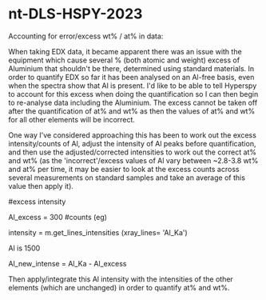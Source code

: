 # nt-DLS-HSPY-2023
Accounting for error/excess wt% / at% in data:

When taking EDX data, it became apparent there was an issue with the equipment which cause several % (both atomic and weight) excess of Aluminium that shouldn't be there, determined using standard materials. In order to quantify EDX so far it has been analysed on an Al-free basis, even when the spectra show that Al is present. I'd like to be able to tell Hyperspy to account for this excess when doing the quantification so I can then begin to re-analyse data including the Aluminium. 
The excess cannot be taken off after the quantification of at% and wt% as then the values of at% and wt% for all other elements will be incorrect. 

One way I've considered approaching this has been to work out the excess intensity/counts of Al, adjust the intensity of Al peaks before quantification, and then use the adjusted/corrected intensities to work out the correct at% and wt% (as the 'incorrect'/excess values of Al vary between ~2.8-3.8 wt% and at% per time, it may be easier to look at the excess counts across several measurements on standard samples and take an average of this value then apply it).

#excess intensity 

Al_excess = 300 #counts (eg)

intensity = m.get_lines_intensities (xray_lines= 'Al_Ka')

  Al is 1500
  
Al_new_intense = Al_Ka - Al_excess 

Then apply/integrate this Al intensity with the intensities of the other elements (which are unchanged) in order to quantify at% and wt%.
